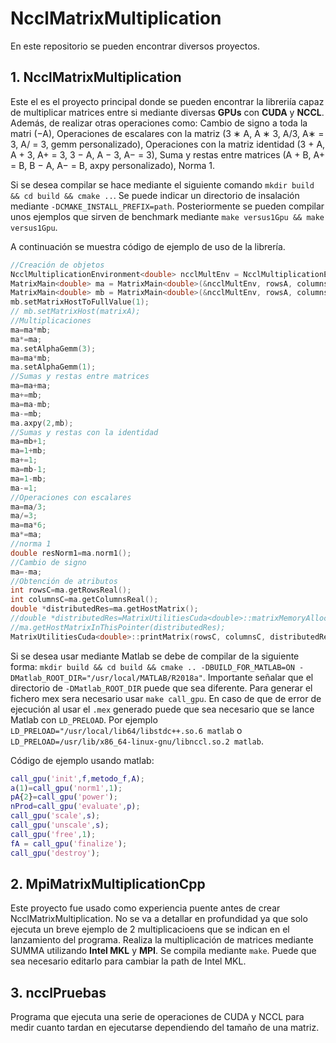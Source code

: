 # NcclMatrixMultiplication
En este repositorio se pueden encontrar diversos proyectos.
## 1. NcclMatrixMultiplication
Este el es el proyecto principal donde se pueden encontrar la libreriía capaz de multiplicar matrices entre si mediante diversas **GPUs** con **CUDA** y **NCCL**. Además, de realizar otras operaciones como: Cambio de signo a toda la matri (−A), Operaciones de escalares con la matriz (3 ∗ A, A ∗ 3, A/3, A∗ = 3, A/ = 3, gemm personalizado), Operaciones con la matriz identidad (3 + A, A + 3, A+ = 3, 3 − A, A − 3, A− = 3), Suma y restas entre matrices (A + B, A+ = B, B − A, A− = B, axpy personalizado), Norma 1.

Si se desea compilar se hace mediante el siguiente comando `mkdir build && cd build && cmake ..`. Se puede indicar un directorio de insalación mediante `-DCMAKE_INSTALL_PREFIX=path`. Posteriormente se pueden compilar unos ejemplos que sirven de benchmark mediante `make versus1Gpu && make versus1Gpu`.

A continuación se muestra código de ejemplo de uso de la librería.
```C++
//Creación de objetos
NcclMultiplicationEnvironment<double> ncclMultEnv = NcclMultiplicationEnvironment<double>(gpuSizeWorldArgument, gpuRoot, opt, debugMatrix);
MatrixMain<double> ma = MatrixMain<double>(&ncclMultEnv, rowsA, columnsA, matrixA);
MatrixMain<double> mb = MatrixMain<double>(&ncclMultEnv, rowsA, columnsA);
mb.setMatrixHostToFullValue(1);
// mb.setMatrixHost(matrixA);
//Multiplicaciones
ma=ma*mb;
ma*=ma;
ma.setAlphaGemm(3);
ma=ma*mb;
ma.setAlphaGemm(1);
//Sumas y restas entre matrices
ma=ma+ma;
ma+=mb;
ma=ma-mb;
ma-=mb;
ma.axpy(2,mb);
//Sumas y restas con la identidad
ma=mb+1; 
ma=1+mb;
ma+=1;
ma=mb-1;
ma=1-mb;
ma-=1;
//Operaciones con escalares
ma=ma/3;
ma/=3;
ma=ma*6;
ma*=ma;
//norma 1
double resNorm1=ma.norm1();
//Cambio de signo
ma=-ma;
//Obtención de atributos
int rowsC=ma.getRowsReal();
int columnsC=ma.getColumnsReal();
double *distributedRes=ma.getHostMatrix();
//double *distributedRes=MatrixUtilitiesCuda<double>::matrixMemoryAllocationCPU(rowsC, columnsC);
//ma.getHostMatrixInThisPointer(distributedRes);
MatrixUtilitiesCuda<double>::printMatrix(rowsC, columnsC, distributedRes);
```

Si se desea usar mediante Matlab se debe de compilar de la siguiente forma: `mkdir build && cd build && cmake .. -DBUILD_FOR_MATLAB=ON -DMatlab_ROOT_DIR="/usr/local/MATLAB/R2018a"`. Importante señalar que el directorio de `-DMatlab_ROOT_DIR` puede que sea diferente. Para generar el fichero mex sera necesario usar `make call_gpu`. En caso de que de error de ejecución al usar el `.mex` generado puede que sea necesario que se lance Matlab con `LD_PRELOAD`. Por ejemplo `LD_PRELOAD="/usr/local/lib64/libstdc++.so.6 matlab` o `LD_PRELOAD=/usr/lib/x86_64-linux-gnu/libnccl.so.2 matlab`.

Código de ejemplo usando matlab:
```matlab
call_gpu('init',f,metodo_f,A);
a(1)=call_gpu('norm1',1);
pA{2}=call_gpu('power');
nProd=call_gpu('evaluate',p);
call_gpu('scale',s);
call_gpu('unscale',s);
call_gpu('free',1);
fA = call_gpu('finalize');
call_gpu('destroy');
```

## 2. MpiMatrixMultiplicationCpp
Este proyecto fue usado como experiencia puente antes de crear NcclMatrixMultiplication. No se va a detallar en profundidad ya que solo ejecuta un breve ejemplo de 2 multiplicacioens que se indican en el lanzamiento del programa. Realiza la multiplicación de matrices mediante SUMMA utilizando **Intel MKL** y **MPI**. Se compila mediante `make`. Puede que sea necesario editarlo para cambiar la path de Intel MKL.

## 3. ncclPruebas
Programa que ejecuta una serie de operaciones de CUDA y NCCL para medir cuanto tardan en ejecutarse dependiendo del tamaño de una matriz.

